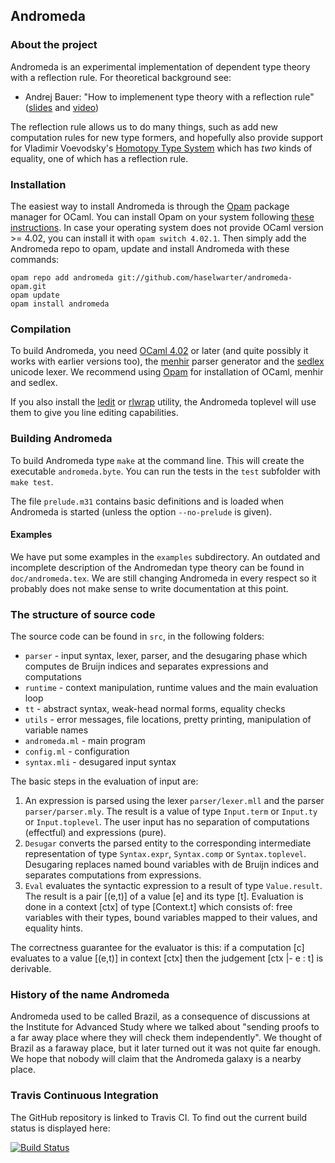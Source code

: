## Andromeda

### About the project

Andromeda is an experimental implementation of dependent type theory with a reflection rule.
For theoretical background see:

* Andrej Bauer: "How to implemenent type theory with a reflection rule"
  ([slides](http://www.qmac.ox.ac.uk/events/Talk%20slides/Bauer-HoTT-Oxford.pdf) and
   [video](https://www.youtube.com/watch?v=IlfQjWqrK6I))

The reflection rule allows us to do many things, such as add new computation
rules for new type formers, and hopefully also provide support for Vladimir
Voevodsky's [Homotopy Type System](http://ncatlab.org/homotopytypetheory/show/Homotopy+Type+System)
which has *two* kinds of equality, one of which has a reflection rule.


### Installation

The easiest way to install Andromeda is through the
[Opam](http://opam.ocamlpro.com) package manager for OCaml. You can install
Opam on your system following [these
instructions](http://opam.ocaml.org/doc/Install.html).
In case your operating system does not provide OCaml version >= 4.02, you can
install it with `opam switch 4.02.1`.
Then simply add the Andromeda repo to opam, update and install Andromeda with
these commands:
```
opam repo add andromeda git://github.com/haselwarter/andromeda-opam.git
opam update
opam install andromeda
```


### Compilation

To build Andromeda, you need [OCaml 4.02](http://ocaml.org) or later (and quite possibly it
works with earlier versions too), the [menhir](http://gallium.inria.fr/~fpottier/menhir/)
parser generator and the [sedlex](https://www.lexifi.com/sedlex) unicode lexer. We recommend
using [Opam](http://opam.ocamlpro.com) for installation of OCaml, menhir and sedlex.

If you also install the [ledit](http://opam.ocaml.org/packages/ledit/ledit.2.03/) or
[rlwrap](http://utopia.knoware.nl/~hlub/uck/rlwrap/#rlwrap) utility, the Andromeda toplevel
will use them to give you line editing capabilities.

### Building Andromeda

To build Andromeda type `make` at the command line. This will create the executable
`andromeda.byte`. You can run the tests in the `test` subfolder with `make test`.

The file `prelude.m31` contains basic definitions and is loaded when Andromeda is
started (unless the option `--no-prelude` is given).

#### Examples

We have put some examples in the `examples` subdirectory. An outdated and incomplete
description of the Andromedan type theory can be found in `doc/andromeda.tex`. We are
still changing Andromeda in every respect so it probably does not make sense to write
documentation at this point.

### The structure of source code

The source code can be found in `src`, in the following folders:

* `parser` - input syntax, lexer, parser, and the desugaring phase which computes de Bruijn indices
   and separates expressions and computations
* `runtime` - context manipulation, runtime values and the main evaluation loop
* `tt` - abstract syntax, weak-head normal forms, equality checks
* `utils` - error messages, file locations, pretty printing, manipulation of variable names
* `andromeda.ml` - main program
* `config.ml` - configuration
* `syntax.mli` - desugared input syntax

The basic steps in the evaluation of input are:

1. An expression is parsed using the lexer `parser/lexer.mll` and the parser `parser/parser.mly`.
   The result is a value of type `Input.term` or `Input.ty` or `Input.toplevel`. The user input
   has no separation of computations (effectful) and expressions (pure).
2. `Desugar` converts the parsed entity to the corresponding intermediate representation of
   type `Syntax.expr`, `Syntax.comp` or `Syntax.toplevel`. Desugaring replaces named bound variables
   with de Bruijn indices and separates computations from expressions.
3. `Eval` evaluates the syntactic expression to a result of type `Value.result`. The result is a
   pair [(e,t)] of a value [e] and its type [t]. Evaluation is done in a context [ctx] of type
   [Context.t] which consists of: free variables with their types, bound variables mapped to their
   values, and equality hints.

The correctness guarantee for the evaluator is this: if a computation [c] evaluates to a value [(e,t)]
in context [ctx] then the judgement [ctx |- e : t] is derivable.

### History of the name Andromeda

Andromeda used to be called Brazil, as a consequence of discussions at the Institute for
Advanced Study where we talked about "sending proofs to a far away place where they will
check them independently". We thought of Brazil as a faraway place, but it later turned
out it was not quite far enough. We hope that nobody will claim that the Andromeda galaxy
is a nearby place.

### Travis Continuous Integration

The GitHub repository is linked to Travis CI. To find out the current build status is
displayed here:

  [![Build Status](https://api.travis-ci.org/Andromedans/andromeda.png?branch=master)](https://travis-ci.org/Andromedans/andromeda)

